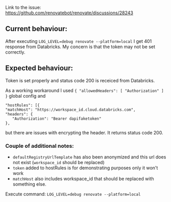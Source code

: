 Link to the issue: https://github.com/renovatebot/renovate/discussions/28243

## Current behaviour:
After executing `LOG_LEVEL=debug renovate --platform=local` I get 401 response from Databricks. My concern is that the token may not be set correctly.


## Expected behaviour:
Token is set properly and status code 200 is receiced from Databricks.

As a working workaround I used `{
"allowedHeaders": [
"Authorization"
]
}` global config and
```
"hostRules": [{
"matchHost": "https://workspace_id.cloud.databricks.com",
"headers": {
   "Authorization": "Bearer dapifaketoken"
},
```
but there are issues with encrypting the header. It returns status code 200.

### Couple of additional notes:
- `defaultRegistryUrlTemplate` has also been anonymized and this url does not exist (`workspace_id` should be replaced)
- `token` added to hostRules is for demonstrating purposes only it won't work
- `matchHost` also includes workspace_id that should be replaced with something else.

Execute command:
`LOG_LEVEL=debug renovate --platform=local`
